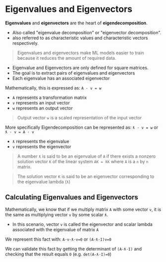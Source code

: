 # Eigenvalues and Eigenvectors

**Eigenvalues** and **eigenvectors** are the heart of **eigendecomposition**.

- Also called "eigenvalue decomposition" or "eigenvector decomposition".
- also referred to as characteristic values and characteristic vectors respectively.

> Eigenvalues and eigenvectors make ML models easier to train because it reduces the amount of required data.

- Eigenvalue and Eigenvectors are only defined for square matrices.
- The goal is to extract pairs of eigenvalues and eigenvectors
- Each eigenvalue has an associated eigenvector

Mathematically, this is expressed as: `A · v = w`

- `A` represents a transformation matrix
- `v` represents an input vector
- `w` represents an output vector

> Output vector `w` is a scaled representation of the input vector

More specifically Eigendecomposition can be represented as: `ƛ · v = w` or `ƛ · v = A · v`

- `ƛ` represents the eigenvalue
- `v` represents the eigenvector

> A number `ƛ` is said to be an eigenvalue of `A` if there exists a nonzero solution vector `K` of the linear system `AK = ƛK` where `A` is a `n` by `n` matrix.

> The solution vector `K` is said to be an eigenvector corresponding to the eigenvalue lambda (`ƛ`)

## Calculating Eigenvalues and Eigenvectors

Mathematically, we know that if we multiply matrix `A` with some vector `v`, it is the same as multiplying vector `v` by some scalar `ƛ`.

- In this scenario, vector `v` is called the eigenvector and scalar lambda associated with the eigenvalue of matrix `A`

We represent this fact with: `A·v-ƛ·v=0` or `(A-ƛ·I)v=0`

We can validate this fact by getting the determinant of `(A-ƛ·I)` and checking that the result equals `0` (e.g. `det(A-ƛ·I)=0`)
